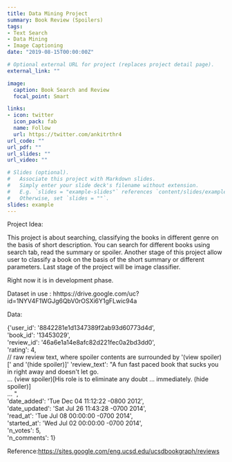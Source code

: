 ```yaml
---
title: Data Mining Project
summary: Book Review (Spoilers)
tags:
- Text Search
- Data Mining
- Image Captioning
date: "2019-08-15T00:00:00Z"

# Optional external URL for project (replaces project detail page).
external_link: ""

image:
  caption: Book Search and Review
  focal_point: Smart

links:
- icon: twitter
  icon_pack: fab
  name: Follow
  url: https://twitter.com/ankitrthr4
url_code: ""
url_pdf: ""
url_slides: ""
url_video: ""

# Slides (optional).
#   Associate this project with Markdown slides.
#   Simply enter your slide deck's filename without extension.
#   E.g. `slides = "example-slides"` references `content/slides/example-slides.md`.
#   Otherwise, set `slides = ""`.
slides: example
---
```

Project Idea:

This project is about searching, classifying the books in different genre on the basis of short description. You can search for different books using search tab, read the summary or spoiler. Another stage of this project allow user to classify a book on the basis of the short summary or different parameters.
Last stage of the project will be image classifier.

Right now it is in development phase.

Dataset in use : hhttps://drive.google.com/uc?id=1NYV4F1WGJg6QbV0rOSXi6Y1gFLwic94a

Data:

{'user_id': '8842281e1d1347389f2ab93d60773d4d',                                                               
 'book_id': '13453029',                                                                                       
 'review_id': '46a6e1a14e8afc82d221fec0a2bd3dd0',                                                             
 'rating': 4,                                                                                                 
// raw review text, where spoiler contents are surrounded by '(view spoiler)[' and '(hide spoiler)]'
 'review_text': "A fun fast paced book that sucks you in right away and doesn't let go.                       
                 ... (view spoiler)[His role is to eliminate any doubt ... immediately. (hide spoiler)]       
                 ... ",                                                                                       
 'date_added': 'Tue Dec 04 11:12:22 -0800 2012',                                                              
 'date_updated': 'Sat Jul 26 11:43:28 -0700 2014',                                                            
 'read_at': 'Tue Jul 08 00:00:00 -0700 2014',                                                                 
 'started_at': 'Wed Jul 02 00:00:00 -0700 2014',                                                              
 'n_votes': 5,                                                                                                
 'n_comments': 1} 

Reference:https://sites.google.com/eng.ucsd.edu/ucsdbookgraph/reviews